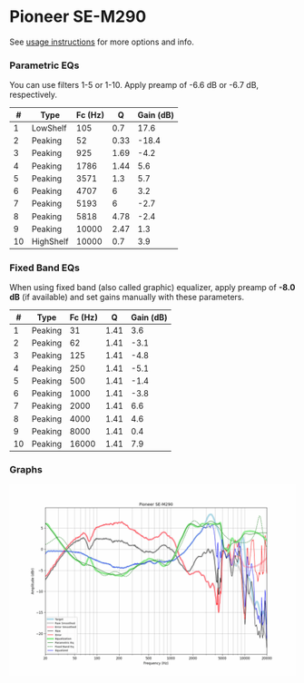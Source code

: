 # Pioneer SE-M290
See [usage instructions](https://github.com/jaakkopasanen/AutoEq#usage) for more options and info.

### Parametric EQs
You can use filters 1-5 or 1-10. Apply preamp of -6.6 dB or -6.7 dB, respectively.

|   # | Type      |   Fc (Hz) |    Q |   Gain (dB) |
|-----|-----------|-----------|------|-------------|
|   1 | LowShelf  |       105 | 0.7  |        17.6 |
|   2 | Peaking   |        52 | 0.33 |       -18.4 |
|   3 | Peaking   |       925 | 1.69 |        -4.2 |
|   4 | Peaking   |      1786 | 1.44 |         5.6 |
|   5 | Peaking   |      3571 | 1.3  |         5.7 |
|   6 | Peaking   |      4707 | 6    |         3.2 |
|   7 | Peaking   |      5193 | 6    |        -2.7 |
|   8 | Peaking   |      5818 | 4.78 |        -2.4 |
|   9 | Peaking   |     10000 | 2.47 |         1.3 |
|  10 | HighShelf |     10000 | 0.7  |         3.9 |

### Fixed Band EQs
When using fixed band (also called graphic) equalizer, apply preamp of **-8.0 dB** (if available) and set gains manually with these parameters.

|   # | Type    |   Fc (Hz) |    Q |   Gain (dB) |
|-----|---------|-----------|------|-------------|
|   1 | Peaking |        31 | 1.41 |         3.6 |
|   2 | Peaking |        62 | 1.41 |        -3.1 |
|   3 | Peaking |       125 | 1.41 |        -4.8 |
|   4 | Peaking |       250 | 1.41 |        -5.1 |
|   5 | Peaking |       500 | 1.41 |        -1.4 |
|   6 | Peaking |      1000 | 1.41 |        -3.8 |
|   7 | Peaking |      2000 | 1.41 |         6.6 |
|   8 | Peaking |      4000 | 1.41 |         4.6 |
|   9 | Peaking |      8000 | 1.41 |         0.4 |
|  10 | Peaking |     16000 | 1.41 |         7.9 |

### Graphs
![](./Pioneer%20SE-M290.png)
